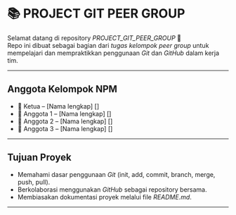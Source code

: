 # 📚 PROJECT GIT PEER GROUP

Selamat datang di repository *PROJECT_GIT_PEER_GROUP* 🎉  
Repo ini dibuat sebagai bagian dari *tugas kelompok peer group* untuk mempelajari dan mempraktikkan penggunaan *Git* dan *GitHub* dalam kerja tim.

---

## Anggota Kelompok                  NPM
- 👤 Ketua     – [Nama lengkap]    []
- 👤 Anggota 1 – [Nama lengkap]    []
- 👤 Anggota 2 – [Nama lengkap]    []
- 👤 Anggota 3 – [Nama lengkap]    []

---

##  Tujuan Proyek
- Memahami dasar penggunaan *Git* (init, add, commit, branch, merge, push, pull).
- Berkolaborasi menggunakan *GitHub* sebagai repository bersama.
- Membiasakan dokumentasi proyek melalui file *README.md*.

---


